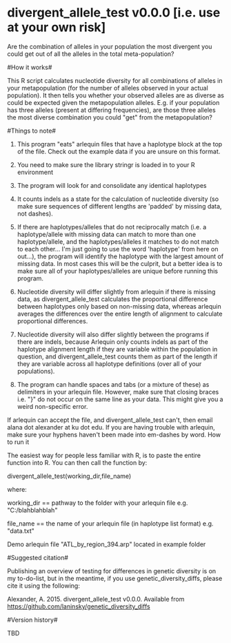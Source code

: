 # divergent_allele_test v0.0.0 [i.e. use at your own risk]
Are the combination of alleles in your population the most divergent you could get out of all the alleles in the total meta-population?

#How it works#

This R script calculates nucleotide diversity for all combinations of alleles in your metapopulation (for the number of alleles observed in your actual population). It then tells you whether your observed alleles are as diverse as could be expected given the metapopulation alleles. E.g. if your population has three alleles (present at differing frequencies), are those three alleles the most diverse combination you could "get" from the metapopulation?

#Things to note#

1) This program "eats" arlequin files that have a haplotype block at the top of the file. Check out the example data if you are unsure on this format.

2) You need to make sure the library stringr is loaded in to your R environment

3) The program will look for and consolidate any identical haplotypes

4) It counts indels as a state for the calculation of nucleotide diversity (so make sure sequences of different lengths are 'padded' by missing data, not dashes).

5) If there are haplotypes/alleles that do not reciprocally match (i.e. a haplotype/allele with missing data can match to more than one haplotype/allele, and the haplotypes/alleles it matches to do not match to each other... I'm just going to use the word 'haplotype' from here on out...), the program will identify the haplotype with the largest amount of missing data. In most cases this will be the culprit, but a better idea is to make sure all of your haplotypes/alleles are unique before running this program.

6) Nucleotide diversity will differ slightly from arlequin if there is missing data, as divergent_allele_test calculates the proportional difference between haplotypes only based on non-missing data, whereas arlequin averages the differences over the entire length of alignment to calculate proportional differences.

7) Nucleotide diversity will also differ slightly between the programs if there are indels, because Arlequin only counts indels as part of the haplotype alignment length if they are variable within the population in question, and divergent_allele_test counts them as part of the length if they are variable across all haplotype definitions (over all of your populations).

8) The program can handle spaces and tabs (or a mixture of these) as delimiters in your arlequin file. However, make sure that closing braces i.e. "}" do not occur on the same line as your data. This might give you a weird non-specific error.

If arlequin can accept the file, and divergent_allele_test can't, then email alana dot alexander at ku dot edu. If you are having trouble with arlequin, make sure your hyphens haven't been made into em-dashes by word.
How to run it

The easiest way for people less familiar with R, is to paste the entire function into R. You can then call the function by:

divergent_allele_test(working_dir,file_name)

where:

working_dir == pathway to the folder with your arlequin file e.g. "C:/blahblahblah"

file_name == the name of your arlequin file (in haplotype list format) e.g. "data.txt"

Demo arlequin file "ATL_by_region_394.arp" located in example folder

#Suggested citation#

Publishing an overview of testing for differences in genetic diversity is on my to-do-list, but in the meantime, if you use genetic_diversity_diffs, please cite it using the following:

Alexander, A. 2015. divergent_allele_test v0.0.0. Available from https://github.com/laninsky/genetic_diversity_diffs

#Version history#

TBD


